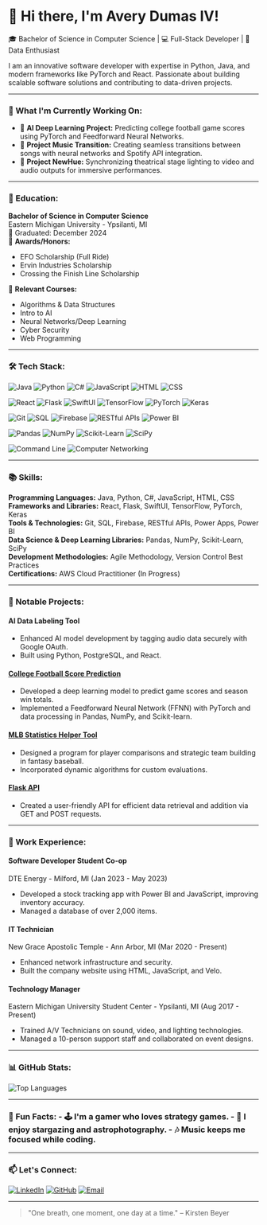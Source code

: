 # 👋 Hi there, I'm Avery Dumas IV!

🎓 Bachelor of Science in Computer Science | 💻 Full-Stack Developer | 🌟 Data Enthusiast

I am an innovative software developer with expertise in Python, Java, and modern frameworks like PyTorch and React. Passionate about building scalable software solutions and contributing to data-driven projects.

---

### 🔭 What I'm Currently Working On:
- 🧠 **AI Deep Learning Project:** Predicting college football game scores using PyTorch and Feedforward Neural Networks.
- 🎵 **Project Music Transition:** Creating seamless transitions between songs with neural networks and Spotify API integration.
- 🎨 **Project NewHue:** Synchronizing theatrical stage lighting to video and audio outputs for immersive performances.

---

### 🏫 Education:
**Bachelor of Science in Computer Science**  
Eastern Michigan University - Ypsilanti, MI  
📅 Graduated: December 2024  
📜 **Awards/Honors:**  
- EFO Scholarship (Full Ride)  
- Ervin Industries Scholarship  
- Crossing the Finish Line Scholarship  

📘 **Relevant Courses:**  
- Algorithms & Data Structures  
- Intro to AI  
- Neural Networks/Deep Learning  
- Cyber Security  
- Web Programming  

---

### 🛠️ Tech Stack:
![Java](https://img.shields.io/badge/-Java-007396?logo=java&logoColor=white&style=for-the-badge)
![Python](https://img.shields.io/badge/-Python-3776AB?logo=python&logoColor=white&style=for-the-badge)
![C#](https://img.shields.io/badge/-C%23-239120?logo=csharp&logoColor=white&style=for-the-badge)
![JavaScript](https://img.shields.io/badge/-JavaScript-F7DF1E?logo=javascript&logoColor=black&style=for-the-badge)
![HTML](https://img.shields.io/badge/-HTML-E34F26?logo=html5&logoColor=white&style=for-the-badge)
![CSS](https://img.shields.io/badge/-CSS-1572B6?logo=css3&logoColor=white&style=for-the-badge)

![React](https://img.shields.io/badge/-React-61DAFB?logo=react&logoColor=black&style=for-the-badge)
![Flask](https://img.shields.io/badge/-Flask-000000?logo=flask&logoColor=white&style=for-the-badge)
![SwiftUI](https://img.shields.io/badge/-SwiftUI-FA7343?logo=swift&logoColor=white&style=for-the-badge)
![TensorFlow](https://img.shields.io/badge/-TensorFlow-FF6F00?logo=tensorflow&logoColor=white&style=for-the-badge)
![PyTorch](https://img.shields.io/badge/-PyTorch-EE4C2C?logo=pytorch&logoColor=white&style=for-the-badge)
![Keras](https://img.shields.io/badge/-Keras-D00000?logo=keras&logoColor=white&style=for-the-badge)

![Git](https://img.shields.io/badge/-Git-F05032?logo=git&logoColor=white&style=for-the-badge)
![SQL](https://img.shields.io/badge/-SQL-4479A1?logo=postgresql&logoColor=white&style=for-the-badge)
![Firebase](https://img.shields.io/badge/-Firebase-FFCA28?logo=firebase&logoColor=black&style=for-the-badge)
![RESTful APIs](https://img.shields.io/badge/-RESTful_APIs-02569B?logo=api&logoColor=white&style=for-the-badge)
![Power BI](https://img.shields.io/badge/-Power_BI-F2C811?logo=powerbi&logoColor=black&style=for-the-badge)

![Pandas](https://img.shields.io/badge/-Pandas-150458?logo=pandas&logoColor=white&style=for-the-badge)
![NumPy](https://img.shields.io/badge/-NumPy-013243?logo=numpy&logoColor=white&style=for-the-badge)
![Scikit-Learn](https://img.shields.io/badge/-Scikit_Learn-F7931E?logo=scikitlearn&logoColor=white&style=for-the-badge)
![SciPy](https://img.shields.io/badge/-SciPy-8CAAE6?logo=scipy&logoColor=white&style=for-the-badge)

![Command Line](https://img.shields.io/badge/-Command_Line-4EAA25?logo=gnu-bash&logoColor=white&style=for-the-badge)
![Computer Networking](https://img.shields.io/badge/-Computer_Networking-0078D7?style=for-the-badge)

---

### 📚 Skills:
**Programming Languages:** Java, Python, C#, JavaScript, HTML, CSS  
**Frameworks and Libraries:** React, Flask, SwiftUI, TensorFlow, PyTorch, Keras  
**Tools & Technologies:** Git, SQL, Firebase, RESTful APIs, Power Apps, Power BI  
**Data Science & Deep Learning Libraries:** Pandas, NumPy, Scikit-Learn, SciPy  
**Development Methodologies:** Agile Methodology, Version Control Best Practices  
**Certifications:** AWS Cloud Practitioner (In Progress)  

---

### 🌟 Notable Projects:
#### **AI Data Labeling Tool**
- Enhanced AI model development by tagging audio data securely with Google OAuth.
- Built using Python, PostgreSQL, and React.

#### **[College Football Score Prediction](https://github.com/adumasiv/CFB_FNN_MK1.git)**
- Developed a deep learning model to predict game scores and season win totals.
- Implemented a Feedforward Neural Network (FFNN) with PyTorch and data processing in Pandas, NumPy, and Scikit-learn.

#### **[MLB Statistics Helper Tool](https://github.com/emu-computer-science/fantasy-baseball-draft-assistant-polidori_alsouaijet_dumas.git)**
- Designed a program for player comparisons and strategic team building in fantasy baseball.
- Incorporated dynamic algorithms for custom evaluations.

#### **[Flask API](https://github.com/adumasiv/API-Solution.git)**
- Created a user-friendly API for efficient data retrieval and addition via GET and POST requests.

---

### 💼 Work Experience:
#### **Software Developer Student Co-op**  
DTE Energy - Milford, MI (Jan 2023 - May 2023)  
- Developed a stock tracking app with Power BI and JavaScript, improving inventory accuracy.  
- Managed a database of over 2,000 items.  

#### **IT Technician**  
New Grace Apostolic Temple - Ann Arbor, MI (Mar 2020 - Present)  
- Enhanced network infrastructure and security.  
- Built the company website using HTML, JavaScript, and Velo.  

#### **Technology Manager**  
Eastern Michigan University Student Center - Ypsilanti, MI (Aug 2017 - Present)  
- Trained A/V Technicians on sound, video, and lighting technologies.  
- Managed a 10-person support staff and collaborated on event designs.  

---

### 📊 GitHub Stats:
![Top Languages](https://github-readme-stats.vercel.app/api/top-langs/?username=adumasiv&layout=compact&theme=radical)

---  

### 🌟 Fun Facts: - 🕹️ I'm a gamer who loves strategy games. - 🌌 I enjoy stargazing and astrophotography. - 🎶 Music keeps me focused while coding.

---

### 📫 Let's Connect:
[![LinkedIn](https://img.shields.io/badge/-LinkedIn-0077B5?logo=linkedin&logoColor=white&style=for-the-badge)](https://linkedin.com/in/averydumasiv)
[![GitHub](https://img.shields.io/badge/-GitHub-181717?logo=github&logoColor=white&style=for-the-badge)](https://github.com/adumasiv)
[![Email](https://img.shields.io/badge/-Email-D14836?logo=gmail&logoColor=white&style=for-the-badge)](mailto:adumasiv@emich.edu)

---

> "One breath, one moment, one day at a time." – Kirsten Beyer
